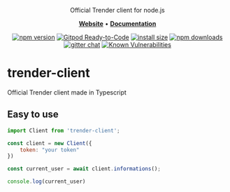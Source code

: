 <p align="center">Official Trender client for node.js</p>

<p align="center">
    <a href="https://trenderapp.com/"><b>Website</b></a> •
    <a href="https://doc.trenderapp.com"><b>Documentation</b></a>
</p>

<div align="center">

[![npm version](https://img.shields.io/npm/v/trender-client.svg?style=flat-square)](https://www.npmjs.org/package/trender-client)
[![Gitpod Ready-to-Code](https://img.shields.io/badge/Gitpod-Ready--to--Code-blue?logo=gitpod&style=flat-square)](https://gitpod.io/#https://github.com/trender-client/trender-client)
[![install size](https://img.shields.io/badge/dynamic/json?url=https://packagephobia.com/v2/api.json?p=trender-client&query=$.install.pretty&label=install%20size&style=flat-square)](https://packagephobia.now.sh/result?p=trender-client)
[![npm downloads](https://img.shields.io/npm/dm/trender-client.svg?style=flat-square)](https://npm-stat.com/charts.html?package=trender-client)
[![gitter chat](https://img.shields.io/gitter/room/mzabriskie/trender-client.svg?style=flat-square)](https://gitter.im/mzabriskie/trender-client)
[![Known Vulnerabilities](https://snyk.io/test/npm/trender-client/badge.svg)](https://snyk.io/test/npm/trender-client)

</div>

# trender-client

Official Trender client made in Typescript

## Easy to use

```js
import Client from 'trender-client';

const client = new Client({
    token: "your token"
})

const current_user = await client.informations();

console.log(current_user)
```
